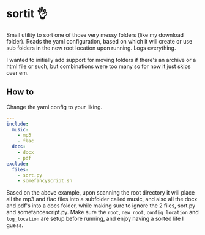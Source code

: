 # sortit 👌

Small utility to sort one of those very messy folders (like my download folder). Reads the yaml configuration, based on which it will create or use sub folders in the new root location upon running. Logs everything.


I wanted to initially add support for moving folders if there's an archive or a html file or such, but combinations were too many so for now it just skips over em.


## How to

Change the yaml config to your liking.

``` yaml
---
include:
  music:
    - mp3
    - flac
  docs:
    - docx
    - pdf
exclude:
  files:
    - sort.py
    - somefancyscript.sh
```

Based on the above example, upon scanning the root directory it will place all the mp3 and flac files into a subfolder called music, and also all the docx and pdf's into a docs folder, while making sure to ignore the 2 files, sort.py and somefancescript.py.
Make sure the `root`, `new_root`, `config_location` and `log_location` are setup before running, and enjoy having a sorted life I guess.
